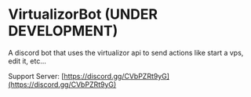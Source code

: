 # VirtualizorBot (UNDER DEVELOPMENT)
A discord bot that uses the virtualizor api to send actions like start a vps, edit it, etc...


 Support Server: [https://discord.gg/CVbPZRt9yG](https://discord.gg/CVbPZRt9yG)
